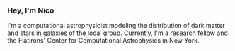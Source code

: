 ### Hey, I'm Nico


I'm a computational astrophysicist modeling the distribution of dark matter and stars in galaxies of the local group. Currently, I'm a research fellow and the Flatirons' Center for Computational Astrophysics in New York. 

<!--
**jngaravitoc/jngaravitoc** is a ✨ _special_ ✨ repository because its `README.md` (this file) appears on your GitHub profile.


- 🔭 I’m currently working on ...
- 🌱 I’m currently learning ...
-->

